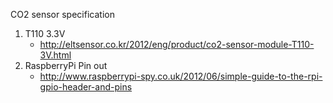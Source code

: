 CO2 sensor specification
  1. T110 3.3V 
     - http://eltsensor.co.kr/2012/eng/product/co2-sensor-module-T110-3V.html
  1. RaspberryPi Pin out
     - http://www.raspberrypi-spy.co.uk/2012/06/simple-guide-to-the-rpi-gpio-header-and-pins
     

